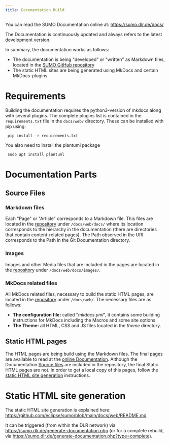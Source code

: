 ```yaml
---
title: Documentation Build
---
```


You can read the SUMO Documentation online at: <https://sumo.dlr.de/docs/>

The Documentation is continuously updated and always refers to the latest development version.

In summary, the documentation works as follows:

- The documentation is being "developed" or "written" as Markdown files, located in the [SUMO GitHub repository](https://github.com/eclipse/sumo/tree/main/docs/web)
- The static HTML sites are being generated using MkDocs and certain MkDocs-plugins

# Requirements
Building the documentation requires the python3-version of mkdocs along with several plugins. The complete plugins list is contained in the `requirements.txt` file in the `docs/web/` directory. These can be installed with pip using:
```
 pip install -r requirements.txt
```
You also need to install the plantuml package
```
 sudo apt install plantuml
```

# Documentation Parts

## Source Files

### Markdown files

Each "Page" or "Article" corresponds to a Markdown file. This files are located in the [repository](https://github.com/eclipse/sumo/tree/main/docs/web/docs) under `/docs/web/docs/` where its location corresponds to the hierarchy in the documentation (there are directories that contain content-related pages). The Path observed in the URI corresponds to the Path in the Git Documentation directory.

### Images

Images and other Media files that are included in the pages are located in the [repository](https://github.com/eclipse/sumo/tree/main/docs/web/docs/images) under `/docs/web/docs/images/`.

### MkDocs related files

All MkDocs related files, necessary to build the static HTML pages, are located in the [repository](https://github.com/eclipse/sumo/tree/main/docs/web) under `/docs/web/`.
The necessary files are as follows:

- **The configuration file:** called "*mkdocs.yml*", it contains some building instructions for MkDocs including the Macros and some site options.
- **The Theme:** all HTML, CSS and JS files located in the *theme* directory.

## Static HTML pages

The HTML pages are being build using the Markdown files. The final pages are available to read at the [online Documentation](https://sumo.dlr.de/docs/). Although the Documentation [Source files](#source_files) are included in the repository, the final Static HTML pages are not. In order to get a local copy of this pages, follow the [static HTML site generation](#static_html_site_generation) instructions.

# Static HTML site generation

The static HTML site generation is explained here: <https://github.com/eclipse/sumo/blob/main/docs/web/README.md>

It can be triggered (from within the DLR network) via <https://sumo.dlr.de/generate-documentation.php> (or for a complete rebuild, via <https://sumo.dlr.de/generate-documentation.php?type=complete>).
